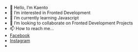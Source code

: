 - 👋 Hello, I’m Kaento
- 👀 I’m interested in Fronted Development
- 🌱 I’m currently learning Javascript
- 💞️ I’m looking to collaborate on Fronted Development Projects
- 📫 How to reach me...
- [Facebook](https://www.facebook.com/kaentov)
- [Instagram](https://www.instagram.com/kaentov)
- 

<!---
kaentovidal/kaentovidal is a ✨ special ✨ repository because its `README.md` (this file) appears on your GitHub profile.
You can click the Preview link to take a look at your changes.
--->
